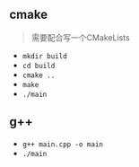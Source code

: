 ## cmake
> 需要配合写一个CMakeLists
- `mkdir build`
- `cd build`
- `cmake ..`
- `make`
- `./main`


## g++

- `g++ main.cpp -o main`
- `./main`